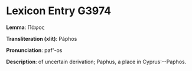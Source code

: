 # Lexicon Entry G3974

**Lemma**: Πάφος

**Transliteration (xlit)**: Páphos

**Pronunciation**: paf'-os

**Description**:
of uncertain derivation; Paphus, a place in Cyprus:--Paphos.
